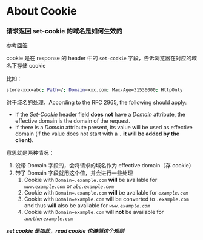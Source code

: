 # About Cookie

### 请求返回 set-cookie 的域名是如何生效的

参考[回答](https://stackoverflow.com/questions/1062963/how-do-browser-cookie-domains-work)

cookie 是在 response 的 header 中的 `set-cookie` 字段，告诉浏览器在对应的域名下存储 cookie

比如：

```bash
store-xxx=abc; Path=/; Domain=xxx.com; Max-Age=31536000; HttpOnly
```

对于域名的处理，According to the RFC 2965, the following should apply:

- If the _Set-Cookie_ header field **does not** have a _Domain_ attribute, the effective domain is the domain of the request.
- If there is a _Domain_ attribute present, its value will be used as effective domain (if the value does not start with a `.` **it will be added by the client**).

意思就是两种情况：

1. 没带 Domain 字段的，会将请求的域名作为 effective domain（存 cookie）
2. 带了 Domain 字段就用这个值，并会进行一些处理
   1. Cookie with `Domain=.example.com` **will** be available for _`www.example.com`_ or _`abc.example.com`_
   2. Cookie with `Domain=.example.com` **will** be available for _`example.com`_
   3. Cookie with `Domain=example.com` will be converted to `.example.com` and thus **will** also be available for _`www.example.com`_
   4. Cookie with `Domain=example.com` will **not** be available for _`anotherexample.com`_

**_set cookie 是如此，read cookie 也遵循这个规则_**
